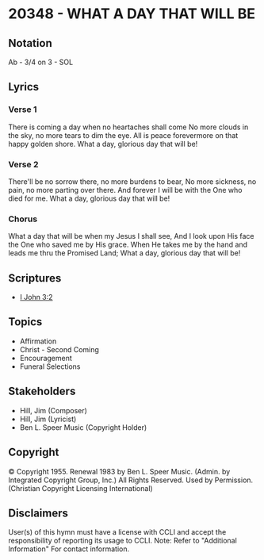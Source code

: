 # 20348 - WHAT A DAY THAT WILL BE

## Notation

Ab - 3/4 on 3 - SOL

## Lyrics

### Verse 1

There is coming a day when no heartaches shall come No more clouds in the sky, no more tears to dim the eye. All is peace forevermore on that happy golden shore. What a day, glorious day that will be!

### Verse 2

There'll be no sorrow there, no more burdens to bear, No more sickness, no pain, no more parting over there. And forever I will be with the One who died for me. What a day, glorious day that will be!

### Chorus

What a day that will be when my Jesus I shall see, And I look upon His face the One who saved me by His grace. When He takes me by the hand and leads me thru the Promised Land; What a day, glorious day that will be!


## Scriptures

- [I John 3:2](https://www.biblegateway.com/passage/?search=I%20John%203%3A2)

## Topics

- Affirmation
- Christ - Second Coming
- Encouragement
- Funeral Selections

## Stakeholders

- Hill, Jim (Composer)
- Hill, Jim (Lyricist)
- Ben L. Speer Music (Copyright Holder)

## Copyright

© Copyright 1955. Renewal 1983 by Ben L. Speer Music. (Admin. by Integrated Copyright Group, Inc.) All Rights Reserved. Used by Permission.
(Christian Copyright Licensing International)

## Disclaimers

User(s) of this hymn must have a license with CCLI and accept the responsibility of reporting its usage to CCLI.
Note: Refer to "Additional Information" For contact information.


